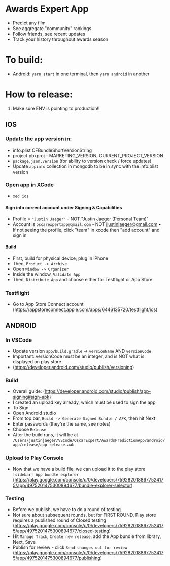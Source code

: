 # Awards Expert App
* Predict any film
* See aggregate "community" rankings
* Follow friends, see recent updates
* Track your history throughout awards season

# To build:
* Android: `yarn start` in one terminal, then `yarn android` in another

# How to release:
1. Make sure ENV is pointing to production!!

## IOS
### Update the app version in:
* info.plist CFBundleShortVersionString
* project.pbxproj - MARKETING_VERSION, CURRENT_PROJECT_VERSION
* `package.json.version` (for ability to version check / force updates)
* Update `appinfo` collection in mongodb to be in sync with the info.plist version
### Open app in XCode
* `xed ios`
#### Sign into correct account under Signing & Capabilities
* Profile = `"Justin Jaeger"` - NOT "Justin Jaeger (Personal Team)"
* Account is `oscarexpertapp@gmail.com` - NOT jjustinjaeger@gmail.com
• If not seeing the profile, click "team" in xcode then "add account" and sign in
#### Build
* First, build for physical device; plug in iPhone
* Then, `Product -> Archive`
* Open `Window -> Organizer`
* Inside the window, `Validate App`
* Then, `Distribute App` and choose either for Testflight or App Store
### Testflight
* Go to App Store Connect account (https://appstoreconnect.apple.com/apps/6446135720/testflight/ios)

## ANDROID
### In VSCode
* Update version `app/build.gradle` -> `versionName` AND `versionCode`
* Important: versionCode must be an integer, and is NOT what is displayed on play store
* (https://developer.android.com/studio/publish/versioning)
### Build
* Overall guide: (https://developer.android.com/studio/publish/app-signing#sign-apk)
* I created an upload key already, which must be used to sign the app
* To Sign:
* Open Android studio
* From top bar, `Build -> Generate Signed Bundle / APK`, then hit Next
* Enter passwords (they're the same, see notes)
* Choose `Release`
* After the build runs, it will be at `/Users/justinjaeger/VSCode/OscarExpert/AwardsPredictionApp/android/app/release/app-release.aab`
### Upload to Play Console
* Now that we have a build file, we can upload it to the play store `[sidebar] App bundle explorer` (https://play.google.com/console/u/0/developers/7592820188677524175/app/4975201475300894677/bundle-explorer-selector)
### Testing
* Before we publish, we have to do a round of testing
* Not sure about subsequent rounds, but for FIRST ROUND, Play store requires a published  round of Closed testing (https://play.google.com/console/u/0/developers/7592820188677524175/app/4975201475300894677/closed-testing)
* Hit `Manage Track`, `Create new release`, add the App bundle from library, Next, Save
* Publish for review - click `Send changes out for review` (https://play.google.com/console/u/0/developers/7592820188677524175/app/4975201475300894677/publishing)